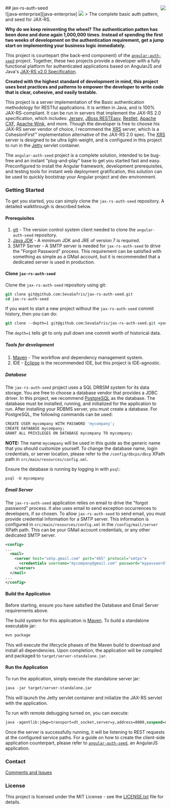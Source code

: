 <img src="https://www.cohesionfirst.org/logo.png" align="right"/>
## jax-rs-auth-seed<br>![java-enterprise][java-enterprise]  <a href="https://www.cohesionfirst.org/"><img src="https://img.shields.io/badge/CohesionFirst%E2%84%A2--blue.svg"></a>
> The complete basic auth pattern, and seed for JAX-RS.

**Why do we keep reinventing the wheel? The authentication patten has been done and done again 1,000,000 times. Instead of spending the first two weeks of development on the authentication requirement, get a jump start on implementing your business logic immediately.**

This project is countepart (the back-end component) of the [`angular-auth-seed`][angular-auth-seed] project. Together, these two projects provide a developer with a fully functional platform for authenticated applications based on AngularJS and Java's [JAX-RS v2.0 Specification][jax-rs-spec].

**Created with the highest standard of development in mind, this project uses best practices and patterns to empower the developer to write code that is clear, cohesive, and easily testable.**

This project is a server implementation of the Basic authentication methodology for RESTful applications. It is written in Java, and is 100% JAX-RS-compliant. It can be run in servers that implement the JAX-RS 2.0 specification, which includes: [Jersey][jersey], [JBoss RESTEasy][RESTeasy], [Restlet][restlet], [Apache CXF][apache-cxf], [Apache Wink][apache-wink], and more. Though the developer is free to choose his JAX-RS server vendor of choice, I recommend the [XRS][xrs] server, which is a CohesionFirst™ implementation alternative of the JAX-RS 2.0 spec. The [XRS][xrs] server is designed to be ultra light-weight, and is configured in this project to run in the [Jetty][jetty] servlet container.

The `angular-auth-seed` project is a complete solution, intended to be bug-free and an instant "plug-and-play" base to get you started fast and easy. Preconfigured to install the Angular framework, development prerequisites, and testing tools for instant web deployment gratification, this solution can be used to quickly bootstrap your Angular project and dev environment.

### Getting Started

To get you started, you can simply clone the `jax-rs-auth-seed` repository. A detailed walkthrough is described below.

#### Prerequisites

1. [git][git] - The version control system client needed to clone the `angular-auth-seed` repository.
1. [Java JDK][jdk-download] - A minimum JDK and JRE of version 7 is required.
1. SMTP Server - A SMTP server is needed for `jax-rs-auth-seed` to drive the "Forgot Password" process. This requirement can be satisfied with something as simple as a GMail account, but it is recommended that a dedicated server is used in production.

#### Clone `jax-rs-auth-seed`

Clone the `jax-rs-auth-seed` repository using git:

```tcsh
git clone git@github.com:SevaSafris/jax-rs-auth-seed.git
cd jax-rs-auth-seed
```

If you want to start a new project without the `jax-rs-auth-seed` commit history, then you can do:

```tcsh
git clone --depth=1 git@github.com:SevaSafris/jax-rs-auth-seed.git <your-project-name>
```

The `depth=1` tells git to only pull down one commit worth of historical data.

##### Tools for development

1. [Maven][maven] - The workflow and dependency management system.
1. IDE - [Eclipse][eclipse] is the recommended IDE, but this project is IDE-agnostic.

##### Database

The `jax-rs-auth-seed` project uses a SQL DRBSM system for its data storage. You are free to choose a database vendor that provides a JDBC driver. In this project, we recommend [PostgreSQL][postgresql] as the database. The database must be installed, running, and initialized for the application to run. After installing your RDBMS server, you must create a database. For PostgreSQL, the following commands can be used:

```tcsh
CREATE USER mycompany WITH PASSWORD 'mycompany';
CREATE DATABASE mycompany;
GRANT ALL PRIVILEGES ON DATABASE mycompany TO mycompany;
```

**NOTE:** The name `mycompany` will be used in this guide as the generic name that you should customize yourself. To change the database name, login credentials, or server location, please refer to the `/config/dbcps/dbcp` XPath path in `src/main/resources/config.xml`.

Ensure the database is running by logging in with `psql`:

```tcsh
psql -U mycompany
```

##### Email Server

The `jax-rs-auth-seed` application relies on email to drive the "forgot password" process. It also uses email to send exception occurrences to developers, if so chosen. To allow `jax-rs-auth-seed` to send email, you must provide credential information for a SMTP server. This information is configured in `src/main/resources/config.xml` in the `/config/mail/server` XPath path. This can be your GMail account credentials, or any other dedicated SMTP server.

```xml
<config>
...
  <mail>
    <server host="smtp.gmail.com" port="465" protocol="smtps">
      <credentials username="mycompany@gmail.com" password="mypassword"/>
    </server>
  </mail>
...
</config>
```

#### Build the Application

Before starting, ensure you have satisfied the Database and Email Server requirements above.

The build system for this application is [Maven][maven]. To build a standalone executable jar:

```tcsh
mvn package
```

This will execute the lifecycle phases of the Maven build to download and install all dependencies. Upon completion, the application will be compiled and packaged to `target/server-standalone.jar`.

#### Run the Application

To run the application, simply execute the standalone server jar:

```tcsh
java -jar target/server-standalone.jar
```

This will launch the Jetty servlet container and inilialize the JAX-RS servlet with the application.

To run with remote debugging turned on, you can execute:

```tcsh
java -agentlib:jdwp=transport=dt_socket,server=y,address=8000,suspend=n -jar target/server-standalone.jar 
```

Once the server is successfully running, it will be listening to REST requests at the configured service paths. For a guide on how to create the client-side application counterpart, please refer to [`angular-auth-seed`][angular-auth-seed], an AngularJS application.

### Contact

[Comments and Issues][jax-rs-auth-seed-issues]

### License

This project is licensed under the MIT License - see the [LICENSE.txt](LICENSE.txt) file for details.

[angular-auth-seed]: https://github.com/SevaSafris/angular-auth-seed/
[angular-seed-issues]: https://github.com/SevaSafris/angular-auth-seed/issues
[apache-cxf]: http://cxf.apache.org/
[apache-wink]: https://wink.apache.org/
[eclipse]: https://eclipse.org/
[git]: https://git-scm.com/
[java-enterprise]: https://img.shields.io/badge/java-enterprise-blue.svg
[jax-rs-auth-seed-issues]: https://github.com/SevaSafris/jax-rs-auth-seed/issues
[jax-rs-spec]: http://download.oracle.com/otn-pub/jcp/jaxrs-2_0_rev_A-mrel-eval-spec/jsr339-jaxrs-2.0-final-spec.pdf
[jdk-download]: http://www.oracle.com/technetwork/java/javase/downloads
[jersey]: https://jersey.java.net/
[jetty]: http://www.eclipse.org/jetty/
[maven]: https://maven.apache.org/
[postgresql]: https://www.postgresql.org/
[RESTeasy]: http://resteasy.jboss.org/
[restlet]: https://restlet.com/
[web-container]: https://en.wikipedia.org/wiki/Web_container
[xrs]: https://github.com/SevaSafris/xrs/